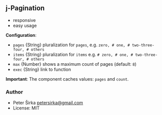 ## j-Pagination

- responsive
- easy usage

__Configuration__:

- `pages` {String} pluralization for `pages`, e.g. `zero, # one, # two-three-four, # others`
- `items` {String} pluralization for `items` e.g. `# zero, # one, # two-three-four, # others`
- `max` {Number} shows a maximum count of pages (default: `8`)
- `exec` {String} link to function

__Important__:
The component caches values: `pages` and `count`.

### Author

- Peter Širka <petersirka@gmail.com>
- License: MIT